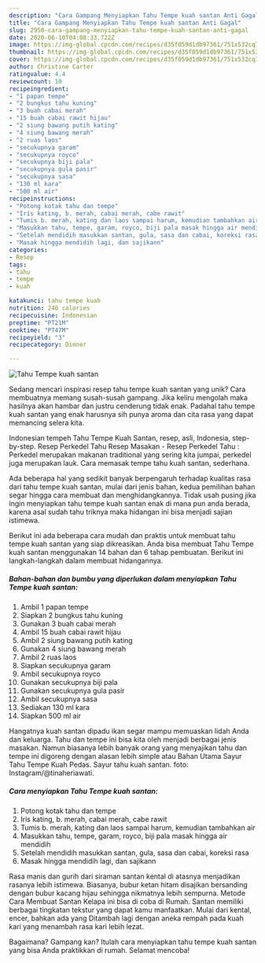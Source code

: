 ```yaml
---
description: "Cara Gampang Menyiapkan Tahu Tempe kuah santan Anti Gagal"
title: "Cara Gampang Menyiapkan Tahu Tempe kuah santan Anti Gagal"
slug: 2950-cara-gampang-menyiapkan-tahu-tempe-kuah-santan-anti-gagal
date: 2020-06-10T04:08:33.722Z
image: https://img-global.cpcdn.com/recipes/d35f059d1db97361/751x532cq70/tahu-tempe-kuah-santan-foto-resep-utama.jpg
thumbnail: https://img-global.cpcdn.com/recipes/d35f059d1db97361/751x532cq70/tahu-tempe-kuah-santan-foto-resep-utama.jpg
cover: https://img-global.cpcdn.com/recipes/d35f059d1db97361/751x532cq70/tahu-tempe-kuah-santan-foto-resep-utama.jpg
author: Christine Carter
ratingvalue: 4.4
reviewcount: 10
recipeingredient:
- "1 papan tempe"
- "2 bungkus tahu kuning"
- "3 buah cabai merah"
- "15 buah cabai rawit hijau"
- "2 siung bawang putih kating"
- "4 siung bawang merah"
- "2 ruas laos"
- "secukupnya garam"
- "secukupnya royco"
- "secukupnya biji pala"
- "secukupnya gula pasir"
- "secukupnya sasa"
- "130 ml kara"
- "500 ml air"
recipeinstructions:
- "Potong kotak tahu dan tempe"
- "Iris kating, b. merah, cabai merah, cabe rawit"
- "Tumis b. merah, kating dan laos sampai harum, kemudian tambahkan air"
- "Masukkan tahu, tempe, garam, royco, biji pala masak hingga air mendidih"
- "Setelah mendidih masukkan santan, gula, sasa dan cabai, koreksi rasa"
- "Masak hingga mendidih lagi, dan sajikann"
categories:
- Resep
tags:
- tahu
- tempe
- kuah

katakunci: tahu tempe kuah 
nutrition: 240 calories
recipecuisine: Indonesian
preptime: "PT21M"
cooktime: "PT47M"
recipeyield: "3"
recipecategory: Dinner

---
```



![Tahu Tempe kuah santan](https://img-global.cpcdn.com/recipes/d35f059d1db97361/751x532cq70/tahu-tempe-kuah-santan-foto-resep-utama.jpg)

Sedang mencari inspirasi resep tahu tempe kuah santan yang unik? Cara membuatnya memang susah-susah gampang. Jika keliru mengolah maka hasilnya akan hambar dan justru cenderung tidak enak. Padahal tahu tempe kuah santan yang enak harusnya sih punya aroma dan cita rasa yang dapat memancing selera kita.

Indonesian tempeh Tahu Tempe Kuah Santan, resep, asli, Indonesia, step-by-step. Resep Perkedel Tahu Resep Masakan - Resep Perkedel Tahu : Perkedel merupakan makanan traditional yang sering kita jumpai, perkedel juga merupakan lauk. Cara memasak tempe tahu kuah santan, sederhana.

Ada beberapa hal yang sedikit banyak berpengaruh terhadap kualitas rasa dari tahu tempe kuah santan, mulai dari jenis bahan, kedua pemilihan bahan segar hingga cara membuat dan menghidangkannya. Tidak usah pusing jika ingin menyiapkan tahu tempe kuah santan enak di mana pun anda berada, karena asal sudah tahu triknya maka hidangan ini bisa menjadi sajian istimewa.


Berikut ini ada beberapa cara mudah dan praktis untuk membuat tahu tempe kuah santan yang siap dikreasikan. Anda bisa membuat Tahu Tempe kuah santan menggunakan 14 bahan dan 6 tahap pembuatan. Berikut ini langkah-langkah dalam membuat hidangannya.

<!--inarticleads1-->

##### Bahan-bahan dan bumbu yang diperlukan dalam menyiapkan Tahu Tempe kuah santan:

1. Ambil 1 papan tempe
1. Siapkan 2 bungkus tahu kuning
1. Gunakan 3 buah cabai merah
1. Ambil 15 buah cabai rawit hijau
1. Ambil 2 siung bawang putih kating
1. Gunakan 4 siung bawang merah
1. Ambil 2 ruas laos
1. Siapkan secukupnya garam
1. Ambil secukupnya royco
1. Gunakan secukupnya biji pala
1. Gunakan secukupnya gula pasir
1. Ambil secukupnya sasa
1. Sediakan 130 ml kara
1. Siapkan 500 ml air


Hangatnya kuah santan dipadu ikan segar mampu memuaskan lidah Anda dan keluarga. Tahu dan tempe ini bisa kita oleh menjadi berbagai jenis masakan. Namun biasanya lebih banyak orang yang menyajikan tahu dan tempe ini digoreng dengan alasan lebih simple atau Bahan Utama Sayur Tahu Tempe Kuah Pedas. Sayur tahu kuah santan. foto: Instagram/@tinaheriawati. 

<!--inarticleads2-->

##### Cara menyiapkan Tahu Tempe kuah santan:

1. Potong kotak tahu dan tempe
1. Iris kating, b. merah, cabai merah, cabe rawit
1. Tumis b. merah, kating dan laos sampai harum, kemudian tambahkan air
1. Masukkan tahu, tempe, garam, royco, biji pala masak hingga air mendidih
1. Setelah mendidih masukkan santan, gula, sasa dan cabai, koreksi rasa
1. Masak hingga mendidih lagi, dan sajikann


Rasa manis dan gurih dari siraman santan kental di atasnya menjadikan rasanya lebih istimewa. Biasanya, bubur ketan hitam disajikan bersanding dengan bubur kacang hijau sehingga nikmatnya lebih sempurna. Metode Cara Membuat Santan Kelapa ini bisa di coba di Rumah. Santan memiliki berbagai tingkatan tekstur yang dapat kamu manfaatkan. Mulai dari kental, encer, bahkan ada yang Ditambah lagi dengan aneka rempah pada kuah kari yang menambah rasa kari lebih lezat. 

Bagaimana? Gampang kan? Itulah cara menyiapkan tahu tempe kuah santan yang bisa Anda praktikkan di rumah. Selamat mencoba!
